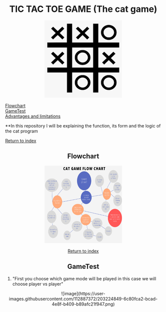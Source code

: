 <div align= "center">

<h1> TIC TAC TOE GAME (The cat game) </h1>
<img src="https://github.com/UP210923/UP210923_CPP/blob/main/imagenes/gato.png" height="250" width="250">
</div align="center">

[Flowchart](#Flowchart)  
[GameTest](#GameTest)  
[Advantages and limitations](#Advantages)  
 
 
 
**In this repository I will be explaining the function, its form and the logic of the cat program

 
[Return to index](#index)
<div align="center">
  
<h2>Flowchart</h2>
 <img src="https://github.com/UP210923/UP210923_CPP/blob/main/imagenes/Flowchart.png" height="250" width="250">
 
 
 [Return to index](#index)
<h2>GameTest</h2>
</div align="center">

1. "First you choose which game mode will be played in this case we will choose player vs player"

 <div align="center">
![image](https://user-images.githubusercontent.com/112887372/203224849-6c80fca2-bcad-4e8f-b409-b89afc21f947.png)
  <div align="center">




